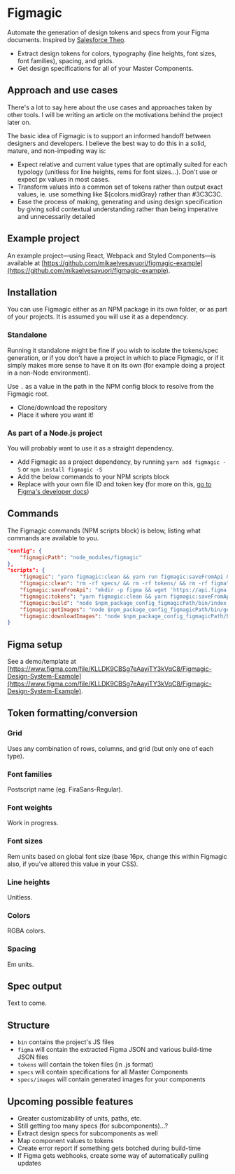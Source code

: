 # Figmagic

Automate the generation of design tokens and specs from your Figma documents. Inspired by [Salesforce Theo](https://github.com/salesforce-ux/theo).

* Extract design tokens for colors, typography (line heights, font sizes, font families), spacing, and grids.
* Get design specifications for all of your Master Components.

## Approach and use cases

There's a lot to say here about the use cases and approaches taken by other tools. I will be writing an article on the motivations behind the project later on.

The basic idea of Figmagic is to support an informed handoff between designers and developers. I believe the best way to do this in a solid, mature, and non-impeding way is:

* Expect relative and current value types that are optimally suited for each typology (unitless for line heights, rems for font sizes...). Don't use or expect px values in most cases.
* Transform values into a common set of tokens rather than output exact values, ie. use something like ${colors.midGray} rather than #3C3C3C.
* Ease the process of making, generating and using design specification by giving solid contextual understanding rather than being imperative and unnecessarily detailed

## Example project

An example project—using React, Webpack and Styled Components—is available at [https://github.com/mikaelvesavuori/figmagic-example](https://github.com/mikaelvesavuori/figmagic-example).

## Installation

You can use Figmagic either as an NPM package in its own folder, or as part of your projects. It is assumed you will use it as a dependency.

### Standalone

Running it standalone might be fine if you wish to isolate the tokens/spec generation, or if you don't have a project in which to place Figmagic, or if it simply makes more sense to have it on its own (for example doing a project in a non-Node environment).

Use `.` as a value in the path in the NPM config block to resolve from the Figmagic root.

* Clone/download the repository
* Place it where you want it!

### As part of a Node.js project

You will probably want to use it as a straight dependency.

* Add Figmagic as a project dependency, by running `yarn add figmagic -S` or `npm install figmagic -S`
* Add the below commands to your NPM scripts block
* Replace with your own file ID and token key (for more on this, [go to Figma's developer docs](https://www.figma.com/developers/docs))

## Commands

The Figmagic commands (NPM scripts block) is below, listing what commands are available to you.

```json
"config": {
	"figmagicPath": "node_modules/figmagic"
},
"scripts": {
	"figmagic": "yarn figmagic:clean && yarn run figmagic:saveFromApi && yarn figmagic:build && yarn figmagic:getImages && yarn figmagic:downloadImages",
	"figmagic:clean": "rm -rf specs/ && rm -rf tokens/ && rm -rf figma",
	"figmagic:saveFromApi": "mkdir -p figma && wget 'https://api.figma.com/v1/files/{FILE}' --header='X-Figma-Token: {TOKEN}' -O figma/figma.json",
	"figmagic:tokens": "yarn figmagic:clean && yarn figmagic:saveFromApi && yarn figmagic:build",
	"figmagic:build": "node $npm_package_config_figmagicPath/bin/index.js",
	"figmagic:getImages": "node $npm_package_config_figmagicPath/bin/getImages.js",
	"figmagic:downloadImages": "node $npm_package_config_figmagicPath/bin/downloadImages.js"
}
```

## Figma setup

See a demo/template at [https://www.figma.com/file/KLLDK9CBSg7eAayiTY3kVqC8/Figmagic-Design-System-Example](https://www.figma.com/file/KLLDK9CBSg7eAayiTY3kVqC8/Figmagic-Design-System-Example).

## Token formatting/conversion

### Grid

Uses any combination of rows, columns, and grid (but only one of each type).

### Font families

Postscript name (eg. FiraSans-Regular).

### Font weights

Work in progress.

### Font sizes

Rem units based on global font size (base 16px, change this within Figmagic also, if you've altered this value in your CSS).

### Line heights

Unitless.

### Colors

RGBA colors.

### Spacing

Em units.

## Spec output

Text to come.

## Structure

* `bin` contains the project's JS files
* `figma` will contain the extracted Figma JSON and various build-time JSON files
* `tokens` will contain the token files (in .js format)
* `specs` will contain specifications for all Master Components
* `specs/images` will contain generated images for your components

## Upcoming possible features

* Greater customizability of units, paths, etc.
* Still getting too many specs (for subcomponents)...?
* Extract design specs for subcomponents as well
* Map component values to tokens
* Create error report if something gets botched during build-time
* If Figma gets webhooks, create some way of automatically pulling updates
